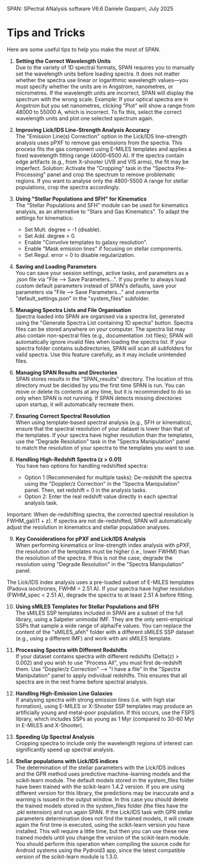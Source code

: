 SPAN: SPectral ANalysis software V6.6
Daniele Gasparri, July 2025

# Tips and Tricks #

Here are some useful tips to help you make the most of SPAN.

1. **Setting the Correct Wavelength Units**  
Due to the variety of 1D spectral formats, SPAN requires you to manually set the wavelength units before loading spectra.
It does not matter whether the spectra use linear or logarithmic wavelength values—you must specify whether the units are in Angstrom, nanometres, or micrometres.
If the wavelength units are incorrect, SPAN will display the spectrum with the wrong scale.
Example: If your optical spectra are in Angstrom but you set nanometres, clicking "Plot" will show a range from 48000 to 55000 A, which is incorrect.
To fix this, select the correct wavelength units and plot one selected spectrum again.


2. **Improving Lick/IDS Line-Strength Analysis Accuracy**  
The "Emission Line(s) Correction" option in the Lick/IDS line-strength analysis uses pPXF to remove gas emissions from the spectra. This process fits the gas component using E-MILES templates and applies a fixed wavelength fitting range (4000-6500 A). If the spectra contain edge artifacts (e.g., from X-shooter UVB and VIS arms), the fit may be imperfect.
Solution: Activate the "Cropping" task in the "Spectra Pre-Processing" panel and crop the spectrum to remove problematic regions. If you want to analyse only the 4800-5500 A range for stellar populations, crop the spectra accordingly.


3. **Using "Stellar Populations and SFH" for Kinematics**  
The "Stellar Populations and SFH" module can be used for kinematics analysis, as an alternative to "Stars and Gas Kinematics". To adapt the settings for kinematics:
    - Set Mult. degree = -1 (disable).
    - Set Add. degree > 0.
    - Enable "Convolve templates to galaxy resolution".
    - Enable "Mask emission lines" if focusing on stellar components.
    - Set Regul. error = 0 to disable regularization.


4. **Saving and Loading Parameters**  
You can save your session settings, active tasks, and parameters as a .json file via "File --> Save Parameters...".
If you prefer to always load custom default parameters instead of SPAN's defaults, save your parameters via "File --> Save Parameters..." and overwrite "default_settings.json" in the "system_files" subfolder.


5. **Managing Spectra Lists and File Organisation**  
Spectra loaded into SPAN are organised via a spectra list, generated using the "Generate Spectra List containing 1D spectra" button. Spectra files can be stored anywhere on your computer. The spectra list may also contain non-spectral files (e.g., documentation .txt files); SPAN will automatically ignore invalid files when loading the spectra list.
If your spectra folder contains subdirectories, SPAN will scan all subfolders for valid spectra. Use this feature carefully, as it may include unintended files.


6. **Managing SPAN Results and Directories**  
SPAN stores results in the "SPAN_results" directory. The location of this directory must be decided by you the first time SPAN is run. You can move or delete its contents at any time, but it is recommended to do so only when SPAN is not running.
If SPAN detects missing directories upon startup, it will automatically recreate them.


7. **Ensuring Correct Spectral Resolution**  
When using template-based spectral analysis (e.g., SFH or kinematics), ensure that the spectral resolution of your dataset is lower than that of the templates. If your spectra have higher resolution than the templates, use the "Degrade Resolution" task in the "Spectra Manipulation" panel to match the resolution of your spectra to the templates you want to use.


8. **Handling High-Redshift Spectra (z > 0.01)**  
You have two options for handling redshifted spectra:
    - Option 1 (Recommended for multiple tasks): De-redshift the spectra using the "Doppler/z Correction" in the "Spectra Manipulation" panel. Then, set redshift = 0 in the analysis tasks.
    - Option 2: Enter the real redshift value directly in each spectral analysis task.

Important:
When de-redshifting spectra, the corrected spectral resolution is FWHM_gal/(1 + z). If spectra are not de-redshifted, SPAN will automatically adjust the resolution in kinematics and stellar population analyses.


9. **Key Considerations for pPXF and Lick/IDS Analysis**  
When performing kinematics or line-strength index analysis with pPXF, the resolution of the templates must be higher (i.e., lower FWHM) than the resolution of the spectra.
If this is not the case, degrade the resolution using "Degrade Resolution" in the "Spectra Manipulation" panel.

The Lick/IDS index analysis uses a pre-loaded subset of E-MILES templates (Padova isochrones, FWHM = 2.51 A).
If your spectra have higher resolution (FWHM_spec < 2.51 A), degrade the spectra to at least 2.51 A before fitting.


10. **Using sMILES Templates for Stellar Populations and SFH**  
The sMILES SSP templates included in SPAN are a subset of the full library, using a Salpeter unimodal IMF.
They are the only semi-empirical SSPs that sample a wide range of alpha/Fe values.
You can replace the content of the "sMILES_afeh" folder with a different sMILES SSP dataset (e.g., using a different IMF) and work with ani sMILES template.


11. **Processing Spectra with Different Redshifts**  
If your dataset contains spectra with different redshifts (Delta(z) > 0.002) and you wish to use "Process All", you must first de-redshift them.
Use "Doppler/z Correction" --> "I have a file" In the "Spectra Manipulation" panel to apply individual redshifts.
This ensures that all spectra are in the rest frame before spectral analysis.


12. **Handling High-Emission Line Galaxies**  
If analysing spectra with strong emission lines (i.e. with high star formation), using E-MILES or X-Shooter SSP templates may produce an artificially young and metal-poor population.
If this occurs, use the FSPS library, which includes SSPs as young as 1 Myr (compared to 30-60 Myr in E-MILES and X-Shooter).


13. **Speeding Up Spectral Analysis**  
Cropping spectra to include only the wavelength regions of interest can significantly speed up spectral analysis.


14. **Stellar populations with Lick/IDS indices**  
The determination of the stellar parameters with the Lick/IDS indices and the GPR method uses predictive machine-learning models and the scikit-learn module. The default models stored in the system_files folder have been trained with the scikit-learn 1.4.2 version. If you are using different version for this library, the predictions may be inaccurate and a warning is issued in the output window. In this case you should delete the trained models stored in the system_files folder (the files have the .pkl extension) and run again SPAN. If the Lick/IDS task with GPR stellar parameters determination does not find the trained models, it will create again the first time is executed, using the scikit-learn version you have installed. This will require a little time, but then you can use these new trained models until you change the version of the scikit-learn module. You should perform this operation when compiling the source code for Android systems using the Pydroid3 app, since the latest compatible version of the scikit-learn module is 1.3.0.
